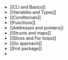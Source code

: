 - [[CLI and Basics]]
- [[Variables and Types]]
- [[Conditionals]]
- [[Functions]]
- [[Addresses and pointers]]
- [[Structs and maps]]
- [[Slices and For loops]]
- [[Go approach]]
- [[Fmt package]]
- 
